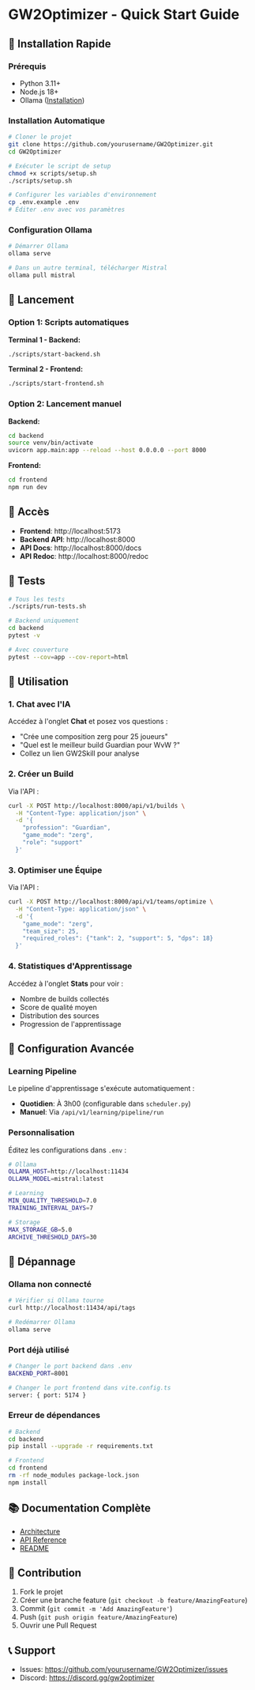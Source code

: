 # GW2Optimizer - Quick Start Guide

## 🚀 Installation Rapide

### Prérequis
- Python 3.11+
- Node.js 18+
- Ollama ([Installation](https://ollama.ai))

### Installation Automatique

```bash
# Cloner le projet
git clone https://github.com/yourusername/GW2Optimizer.git
cd GW2Optimizer

# Exécuter le script de setup
chmod +x scripts/setup.sh
./scripts/setup.sh

# Configurer les variables d'environnement
cp .env.example .env
# Éditer .env avec vos paramètres
```

### Configuration Ollama

```bash
# Démarrer Ollama
ollama serve

# Dans un autre terminal, télécharger Mistral
ollama pull mistral
```

## 🎯 Lancement

### Option 1: Scripts automatiques

**Terminal 1 - Backend:**
```bash
./scripts/start-backend.sh
```

**Terminal 2 - Frontend:**
```bash
./scripts/start-frontend.sh
```

### Option 2: Lancement manuel

**Backend:**
```bash
cd backend
source venv/bin/activate
uvicorn app.main:app --reload --host 0.0.0.0 --port 8000
```

**Frontend:**
```bash
cd frontend
npm run dev
```

## 📍 Accès

- **Frontend**: http://localhost:5173
- **Backend API**: http://localhost:8000
- **API Docs**: http://localhost:8000/docs
- **API Redoc**: http://localhost:8000/redoc

## 🧪 Tests

```bash
# Tous les tests
./scripts/run-tests.sh

# Backend uniquement
cd backend
pytest -v

# Avec couverture
pytest --cov=app --cov-report=html
```

## 📖 Utilisation

### 1. Chat avec l'IA

Accédez à l'onglet **Chat** et posez vos questions :
- "Crée une composition zerg pour 25 joueurs"
- "Quel est le meilleur build Guardian pour WvW ?"
- Collez un lien GW2Skill pour analyse

### 2. Créer un Build

Via l'API :
```bash
curl -X POST http://localhost:8000/api/v1/builds \
  -H "Content-Type: application/json" \
  -d '{
    "profession": "Guardian",
    "game_mode": "zerg",
    "role": "support"
  }'
```

### 3. Optimiser une Équipe

Via l'API :
```bash
curl -X POST http://localhost:8000/api/v1/teams/optimize \
  -H "Content-Type: application/json" \
  -d '{
    "game_mode": "zerg",
    "team_size": 25,
    "required_roles": {"tank": 2, "support": 5, "dps": 18}
  }'
```

### 4. Statistiques d'Apprentissage

Accédez à l'onglet **Stats** pour voir :
- Nombre de builds collectés
- Score de qualité moyen
- Distribution des sources
- Progression de l'apprentissage

## 🔧 Configuration Avancée

### Learning Pipeline

Le pipeline d'apprentissage s'exécute automatiquement :
- **Quotidien**: À 3h00 (configurable dans `scheduler.py`)
- **Manuel**: Via `/api/v1/learning/pipeline/run`

### Personnalisation

Éditez les configurations dans `.env` :
```bash
# Ollama
OLLAMA_HOST=http://localhost:11434
OLLAMA_MODEL=mistral:latest

# Learning
MIN_QUALITY_THRESHOLD=7.0
TRAINING_INTERVAL_DAYS=7

# Storage
MAX_STORAGE_GB=5.0
ARCHIVE_THRESHOLD_DAYS=30
```

## 🐛 Dépannage

### Ollama non connecté
```bash
# Vérifier si Ollama tourne
curl http://localhost:11434/api/tags

# Redémarrer Ollama
ollama serve
```

### Port déjà utilisé
```bash
# Changer le port backend dans .env
BACKEND_PORT=8001

# Changer le port frontend dans vite.config.ts
server: { port: 5174 }
```

### Erreur de dépendances
```bash
# Backend
cd backend
pip install --upgrade -r requirements.txt

# Frontend
cd frontend
rm -rf node_modules package-lock.json
npm install
```

## 📚 Documentation Complète

- [Architecture](docs/ARCHITECTURE.md)
- [API Reference](docs/API.md)
- [README](README.md)

## 🤝 Contribution

1. Fork le projet
2. Créer une branche feature (`git checkout -b feature/AmazingFeature`)
3. Commit (`git commit -m 'Add AmazingFeature'`)
4. Push (`git push origin feature/AmazingFeature`)
5. Ouvrir une Pull Request

## 📞 Support

- Issues: https://github.com/yourusername/GW2Optimizer/issues
- Discord: https://discord.gg/gw2optimizer
